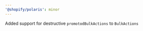 ```yaml
---
'@shopify/polaris': minor
---
```


Added support for destructive `promotodBulkActions` to `BulkActions`
